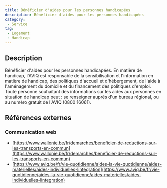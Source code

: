 ```yaml
---
title: Bénéficier d'aides pour les personnes handicapées
description: Bénéficier d'aides pour les personnes handicapées
category: 
 - Service
tag: 
 - Logement
 - Handicap
---
```


## Description

Bénéficier d'aides pour les personnes handicapées.
En matière de handicap, l'AVIQ est responsable de la sensibilisation et l'information en matière de handicap, des politiques d'accueil et d'hébergement, de l'aide à l'aménagement du domicile et du financement des politiques d'emploi. Toute personne souhaitant des informations sur les aides aux personnes en situation de handicap peut : se renseigner  auprès d'un bureau régional, ou au numéro gratuit de l'AVIQ (0800 16061). 

## Références externes 

### Communication web

- [https://www.wallonie.be/fr/demarches/beneficier-de-reductions-sur-les-transports-en-commun](https://www.wallonie.be/fr/demarches/beneficier-de-reductions-sur-les-transports-en-commun)
- [https://www.aviq.be/fr/vie-quotidienne/aides-la-vie-quotidienne/aides-materielles/aides-individuelles-lintegration](https://www.aviq.be/fr/vie-quotidienne/aides-la-vie-quotidienne/aides-materielles/aides-individuelles-lintegration)


